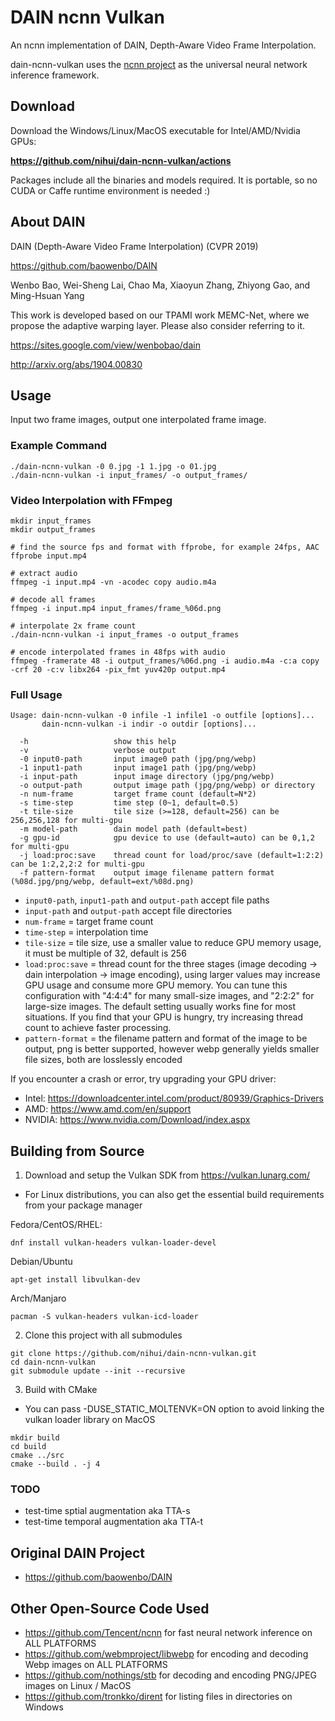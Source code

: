 # DAIN ncnn Vulkan

An ncnn implementation of DAIN, Depth-Aware Video Frame Interpolation.

dain-ncnn-vulkan uses the [ncnn project](https://github.com/Tencent/ncnn) as the universal neural network inference framework.

## Download

Download the Windows/Linux/MacOS executable for Intel/AMD/Nvidia GPUs:

**https://github.com/nihui/dain-ncnn-vulkan/actions**

Packages include all the binaries and models required. It is portable, so no CUDA or Caffe runtime environment is needed :)

## About DAIN

DAIN (Depth-Aware Video Frame Interpolation) (CVPR 2019)

https://github.com/baowenbo/DAIN

Wenbo Bao, Wei-Sheng Lai, Chao Ma, Xiaoyun Zhang, Zhiyong Gao, and Ming-Hsuan Yang

This work is developed based on our TPAMI work MEMC-Net, where we propose the adaptive warping layer. Please also consider referring to it.

https://sites.google.com/view/wenbobao/dain

http://arxiv.org/abs/1904.00830

## Usage

Input two frame images, output one interpolated frame image.

### Example Command

```shell
./dain-ncnn-vulkan -0 0.jpg -1 1.jpg -o 01.jpg
./dain-ncnn-vulkan -i input_frames/ -o output_frames/
```

### Video Interpolation with FFmpeg

```shell
mkdir input_frames
mkdir output_frames

# find the source fps and format with ffprobe, for example 24fps, AAC
ffprobe input.mp4

# extract audio
ffmpeg -i input.mp4 -vn -acodec copy audio.m4a

# decode all frames
ffmpeg -i input.mp4 input_frames/frame_%06d.png

# interpolate 2x frame count
./dain-ncnn-vulkan -i input_frames -o output_frames

# encode interpolated frames in 48fps with audio
ffmpeg -framerate 48 -i output_frames/%06d.png -i audio.m4a -c:a copy -crf 20 -c:v libx264 -pix_fmt yuv420p output.mp4
```

### Full Usage

```console
Usage: dain-ncnn-vulkan -0 infile -1 infile1 -o outfile [options]...
       dain-ncnn-vulkan -i indir -o outdir [options]...

  -h                   show this help
  -v                   verbose output
  -0 input0-path       input image0 path (jpg/png/webp)
  -1 input1-path       input image1 path (jpg/png/webp)
  -i input-path        input image directory (jpg/png/webp)
  -o output-path       output image path (jpg/png/webp) or directory
  -n num-frame         target frame count (default=N*2)
  -s time-step         time step (0~1, default=0.5)
  -t tile-size         tile size (>=128, default=256) can be 256,256,128 for multi-gpu
  -m model-path        dain model path (default=best)
  -g gpu-id            gpu device to use (default=auto) can be 0,1,2 for multi-gpu
  -j load:proc:save    thread count for load/proc/save (default=1:2:2) can be 1:2,2,2:2 for multi-gpu
  -f pattern-format    output image filename pattern format (%08d.jpg/png/webp, default=ext/%08d.png)
```

- `input0-path`, `input1-path` and `output-path` accept file paths
- `input-path` and `output-path` accept file directories
- `num-frame` = target frame count
- `time-step` = interpolation time
- `tile-size` = tile size, use a smaller value to reduce GPU memory usage, it must be multiple of 32, default is 256
- `load:proc:save` = thread count for the three stages (image decoding -> dain interpolation -> image encoding), using larger values may increase GPU usage and consume more GPU memory. You can tune this configuration with "4:4:4" for many small-size images, and "2:2:2" for large-size images. The default setting usually works fine for most situations. If you find that your GPU is hungry, try increasing thread count to achieve faster processing.
- `pattern-format` = the filename pattern and format of the image to be output, png is better supported, however webp generally yields smaller file sizes, both are losslessly encoded

If you encounter a crash or error, try upgrading your GPU driver:

- Intel: https://downloadcenter.intel.com/product/80939/Graphics-Drivers
- AMD: https://www.amd.com/en/support
- NVIDIA: https://www.nvidia.com/Download/index.aspx

## Building from Source

1. Download and setup the Vulkan SDK from https://vulkan.lunarg.com/
  - For Linux distributions, you can also get the essential build requirements from your package manager
 
Fedora/CentOS/RHEL:
```shell
dnf install vulkan-headers vulkan-loader-devel
```
Debian/Ubuntu
```shell
apt-get install libvulkan-dev
```
Arch/Manjaro
```shell
pacman -S vulkan-headers vulkan-icd-loader
```

2. Clone this project with all submodules

```shell
git clone https://github.com/nihui/dain-ncnn-vulkan.git
cd dain-ncnn-vulkan
git submodule update --init --recursive
```

3. Build with CMake
  - You can pass -DUSE_STATIC_MOLTENVK=ON option to avoid linking the vulkan loader library on MacOS

```shell
mkdir build
cd build
cmake ../src
cmake --build . -j 4
```

### TODO

* test-time sptial augmentation aka TTA-s
* test-time temporal augmentation aka TTA-t

## Original DAIN Project

- https://github.com/baowenbo/DAIN

## Other Open-Source Code Used

- https://github.com/Tencent/ncnn for fast neural network inference on ALL PLATFORMS
- https://github.com/webmproject/libwebp for encoding and decoding Webp images on ALL PLATFORMS
- https://github.com/nothings/stb for decoding and encoding PNG/JPEG images on Linux / MacOS
- https://github.com/tronkko/dirent for listing files in directories on Windows
